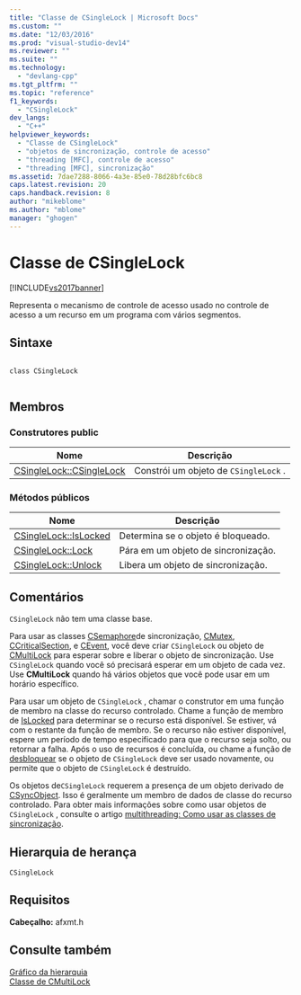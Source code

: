 ```yaml
---
title: "Classe de CSingleLock | Microsoft Docs"
ms.custom: ""
ms.date: "12/03/2016"
ms.prod: "visual-studio-dev14"
ms.reviewer: ""
ms.suite: ""
ms.technology: 
  - "devlang-cpp"
ms.tgt_pltfrm: ""
ms.topic: "reference"
f1_keywords: 
  - "CSingleLock"
dev_langs: 
  - "C++"
helpviewer_keywords: 
  - "Classe de CSingleLock"
  - "objetos de sincronização, controle de acesso"
  - "threading [MFC], controle de acesso"
  - "threading [MFC], sincronização"
ms.assetid: 7dae7288-8066-4a3e-85e0-78d28bfc6bc8
caps.latest.revision: 20
caps.handback.revision: 8
author: "mikeblome"
ms.author: "mblome"
manager: "ghogen"
---
```

# Classe de CSingleLock
[!INCLUDE[vs2017banner](../../assembler/inline/includes/vs2017banner.md)]

Representa o mecanismo de controle de acesso usado no controle de acesso a um recurso em um programa com vários segmentos.  
  
## Sintaxe  
  
```  
  
class CSingleLock  
  
```  
  
## Membros  
  
### Construtores public  
  
|Nome|Descrição|  
|----------|---------------|  
|[CSingleLock::CSingleLock](../Topic/CSingleLock::CSingleLock.md)|Constrói um objeto de `CSingleLock` .|  
  
### Métodos públicos  
  
|Nome|Descrição|  
|----------|---------------|  
|[CSingleLock::IsLocked](../Topic/CSingleLock::IsLocked.md)|Determina se o objeto é bloqueado.|  
|[CSingleLock::Lock](../Topic/CSingleLock::Lock.md)|Pára em um objeto de sincronização.|  
|[CSingleLock::Unlock](../Topic/CSingleLock::Unlock.md)|Libera um objeto de sincronização.|  
  
## Comentários  
 `CSingleLock` não tem uma classe base.  
  
 Para usar as classes [CSemaphore](../../mfc/reference/csemaphore-class.md)de sincronização, [CMutex](../../mfc/reference/cmutex-class.md), [CCriticalSection](../Topic/CCriticalSection%20Class.md), e [CEvent](../../mfc/reference/cevent-class.md), você deve criar `CSingleLock` ou objeto de [CMultiLock](../../mfc/reference/cmultilock-class.md) para esperar sobre e liberar o objeto de sincronização.  Use `CSingleLock` quando você só precisará esperar em um objeto de cada vez.  Use **CMultiLock** quando há vários objetos que você pode usar em um horário específico.  
  
 Para usar um objeto de `CSingleLock` , chamar o construtor em uma função de membro na classe do recurso controlado.  Chame a função de membro de [IsLocked](../Topic/CSingleLock::IsLocked.md) para determinar se o recurso está disponível.  Se estiver, vá com o restante da função de membro.  Se o recurso não estiver disponível, espere um período de tempo especificado para que o recurso seja solto, ou retornar a falha.  Após o uso de recursos é concluída, ou chame a função de [desbloquear](../Topic/CSingleLock::Unlock.md) se o objeto de `CSingleLock` deve ser usado novamente, ou permite que o objeto de `CSingleLock` é destruído.  
  
 Os objetos de`CSingleLock` requerem a presença de um objeto derivado de [CSyncObject](../../mfc/reference/csyncobject-class.md).  Isso é geralmente um membro de dados de classe do recurso controlado.  Para obter mais informações sobre como usar objetos de `CSingleLock` , consulte o artigo [multithreading: Como usar as classes de sincronização](../../parallel/multithreading-how-to-use-the-synchronization-classes.md).  
  
## Hierarquia de herança  
 `CSingleLock`  
  
## Requisitos  
 **Cabeçalho:** afxmt.h  
  
## Consulte também  
 [Gráfico da hierarquia](../../mfc/hierarchy-chart.md)   
 [Classe de CMultiLock](../../mfc/reference/cmultilock-class.md)